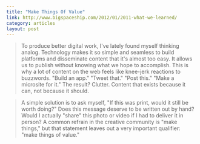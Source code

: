 ```yaml
---
title: "Make Things Of Value"
link: http://www.bigspaceship.com/2012/01/2011-what-we-learned/
category: articles
layout: post
---
```


> To produce better digital work, I've lately found myself thinking analog.
> Technology makes it so simple and seamless to build platforms and disseminate
> content that it's almost too easy. It allows us to publish without knowing
> what we hope to accomplish. This is why a lot of content on the web feels like
> knee-jerk reactions to buzzwords. "Build an app." "Tweet that." "Post this."
> "Make a microsite for it." The result? Clutter. Content that exists because it
> can, not because it should.

> A simple solution is to ask myself, "If this was print, would it still be
> worth doing?" Does this message deserve to be written out by hand? Would I
> actually "share" this photo or video if I had to deliver it in person? A
> common refrain in the creative community is "make things," but that statement
> leaves out a very important qualifier: "make things of value."
